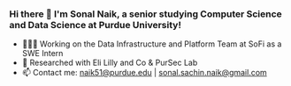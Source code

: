 ### Hi there 👋 I'm Sonal Naik, a senior studying Computer Science and Data Science at Purdue University!

- 👩🏽‍💼 Working on the Data Infrastructure and Platform Team at SoFi as a SWE Intern
- 👯 Researched with Eli Lilly and Co & PurSec Lab
- 📫 Contact me: naik51@purdue.edu | sonal.sachin.naik@gmail.com
